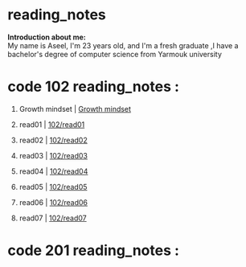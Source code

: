 # reading_notes
**Introduction about me:**  
  My name is Aseel, I'm 23 years old, and I'm a fresh graduate ,I have a bachelor's degree  of computer science from Yarmouk university

  # code 102 reading_notes :

  1.  Growth mindset | [Growth mindset](https://aseelalasaad.github.io/reading_notes/Growth%20mindset)

  2.  read01 | [102/read01](https://aseelalasaad.github.io/reading_notes/read01)

  3. read02 | [102/read02](https://aseelalasaad.github.io/reading_notes/read02)
  4. read03 | [102/read03](https://aseelalasaad.github.io/reading_notes/read03)
  5. read04 | [102/read04](https://aseelalasaad.github.io/reading_notes/read04)
  6. read05 | [102/read05](https://aseelalasaad.github.io/reading_notes/read05)
  7. read06 | [102/read06](https://aseelalasaad.github.io/reading_notes/read06)
  8. read07 | [102/read07](https://aseelalasaad.github.io/reading_notes/read07)
  
  
   # code 201 reading_notes :

 




